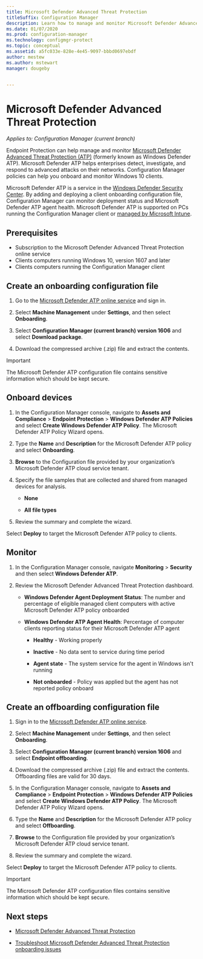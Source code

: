 ```yaml
---
title: Microsoft Defender Advanced Threat Protection
titleSuffix: Configuration Manager
description: Learn how to manage and monitor Microsoft Defender Advanced Threat Protection, a new service that helps enterprises respond to advanced attacks.
ms.date: 01/07/2020
ms.prod: configuration-manager
ms.technology: configmgr-protect
ms.topic: conceptual
ms.assetid: a5fc033e-828e-4e45-9097-bbbd0697ebdf
author: mestew
ms.author: mstewart
manager: dougeby


---
```

# Microsoft Defender Advanced Threat Protection

*Applies to: Configuration Manager (current branch)*

Endpoint Protection can help manage and monitor [Microsoft Defender Advanced Threat Protection (ATP)](https://docs.microsoft.com/windows/security/threat-protection/microsoft-defender-atp/microsoft-defender-advanced-threat-protection) (formerly known as Windows Defender ATP). Microsoft Defender ATP helps enterprises detect, investigate, and respond to advanced attacks on their networks. Configuration Manager policies can help you onboard and monitor Windows 10 clients.

Microsoft Defender ATP is a service in the [Windows Defender Security Center](https://securitycenter.windows.com). By adding and deploying a client onboarding configuration file, Configuration Manager can monitor deployment status and Microsoft Defender ATP agent health. Microsoft Defender ATP is supported on PCs running the Configuration Manager client or [managed by Microsoft Intune](https://docs.microsoft.com/intune/protect/advanced-threat-protection).

## Prerequisites

- Subscription to the Microsoft Defender Advanced Threat Protection online service  
- Clients computers running Windows 10, version 1607 and later  
- Clients computers running the Configuration Manager client

## Create an onboarding configuration file  

1. Go to the [Microsoft Defender ATP online service](https://securitycenter.windows.com/) and sign in.

2. Select **Machine Management** under **Settings**, and then select **Onboarding**.

3. Select **Configuration Manager (current branch) version 1606** and select  **Download package**.

4. Download the compressed archive (.zip) file and extract the contents.

> [!IMPORTANT]
> The Microsoft Defender ATP configuration file contains sensitive information which should be kept secure.

## Onboard devices

1. In the Configuration Manager console, navigate to **Assets and Compliance** > **Endpoint Protection** > **Windows Defender ATP Policies** and select **Create Windows Defender ATP Policy**. The Microsoft Defender ATP Policy Wizard opens.  

2. Type the **Name** and **Description** for the Microsoft Defender ATP policy and select **Onboarding**.

3. **Browse** to the Configuration file provided by your organization’s Microsoft Defender ATP cloud service tenant.

4. Specify the file samples that are collected and shared from managed devices for analysis.  

   - **None**

   - **All file types**  

5. Review the summary and complete the wizard.  

Select **Deploy** to target the Microsoft Defender ATP policy to clients.

## Monitor

1. In the Configuration Manager console, navigate **Monitoring** > **Security** and then select **Windows Defender ATP**.  

2. Review the Microsoft Defender Advanced Threat Protection dashboard.  

    - **Windows Defender Agent Deployment Status**: The number and percentage of eligible managed client computers with active Microsoft Defender ATP policy onboarded  

    - **Windows Defender ATP Agent Health**: Percentage of computer clients reporting status for their Microsoft Defender ATP agent  

        - **Healthy** - Working properly  

        - **Inactive** - No data sent to service during time period  

        - **Agent state** - The system service for the agent in Windows isn't running  

        - **Not onboarded** - Policy was applied but the agent has not reported policy onboard  

## Create an offboarding configuration file  

1. Sign in to the [Microsoft Defender ATP online service](https://securitycenter.windows.com/).

2. Select **Machine Management** under **Settings**, and then select **Onboarding**.  

3. Select **Configuration Manager (current branch) version 1606** and select **Endpoint offboarding**.  

4. Download the compressed archive (.zip) file and extract the contents. Offboarding files are valid for 30 days.

5. In the Configuration Manager console, navigate to **Assets and Compliance** > **Endpoint Protection** > **Windows Defender ATP Policies** and select **Create Windows Defender ATP Policy**. The Microsoft Defender ATP Policy Wizard opens.  

6. Type the **Name** and **Description** for the Microsoft Defender ATP policy and select **Offboarding**.

7. **Browse** to the Configuration file provided by your organization’s Microsoft Defender ATP cloud service tenant.

8. Review the summary and complete the wizard.  

Select **Deploy** to target the Microsoft Defender ATP policy to clients.  

> [!IMPORTANT]
> The Microsoft Defender ATP configuration files contains sensitive information which should be kept secure.

## Next steps

- [Microsoft Defender Advanced Threat Protection](https://docs.microsoft.com/windows/security/threat-protection/microsoft-defender-atp/microsoft-defender-advanced-threat-protection)

- [Troubleshoot Microsoft Defender Advanced Threat Protection onboarding issues](https://docs.microsoft.com/windows/security/threat-protection/microsoft-defender-atp/troubleshoot-onboarding)
